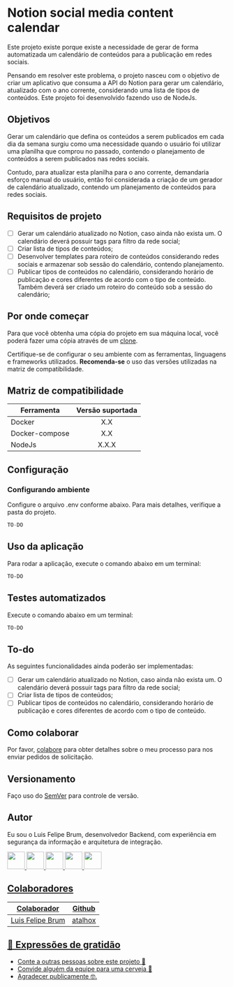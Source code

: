 # Notion social media content calendar

Este projeto existe porque existe a necessidade de gerar de forma automatizada um calendário de conteúdos para a publicação em redes sociais. 

Pensando em resolver este problema, o projeto nasceu com o objetivo de criar um aplicativo que consuma a API do Notion para gerar um calendário, atualizado com o ano corrente, considerando uma lista de tipos de conteúdos. Este projeto foi desenvolvido fazendo uso de NodeJs.

## Objetivos

Gerar um calendário que defina os conteúdos a serem publicados em cada dia da semana surgiu como uma necessidade quando o usuário foi utilizar uma planilha que comprou no passado, contendo o planejamento de conteúdos a serem publicados nas redes sociais. 

Contudo, para atualizar esta planilha para o ano corrente, demandaria esforço manual do usuário, então foi considerada a criação de um gerador de calendário atualizado, contendo um planejamento de conteúdos para redes sociais. 

## Requisitos de projeto

- [ ] Gerar um calendário atualizado no Notion, caso ainda não exista um. O calendário deverá possuir tags para filtro da rede social;
- [ ] Criar lista de tipos de conteúdos;
- [ ] Desenvolver templates para roteiro de conteúdos considerando redes sociais e armazenar sob sessão do calendário, contendo planejamento.
- [ ] Publicar tipos de conteúdos no calendário, considerando horário de publicação e cores diferentes de acordo com o tipo de conteúdo. Também deverá ser criado um roteiro do conteúdo sob a sessão do calendário;

## Por onde começar

Para que você obtenha uma cópia do projeto em sua máquina local, você poderá fazer uma cópia através de um [clone](https://docs.github.com/pt/repositories/creating-and-managing-repositories/cloning-a-repository).

Certifique-se de configurar o seu ambiente com as ferramentas, linguagens e frameworks utilizados. **Recomenda-se** o uso das versões utilizadas na matriz de compatibilidade. 

## Matriz de compatibilidade

| Ferramenta     | Versão suportada |
|----------------|:----------------:|
| Docker         |     X.X          |
| Docker-compose |     X.X          |
| NodeJs         |     X.X.X        |

## Configuração

### Configurando ambiente

Configure o arquivo .env conforme abaixo. Para mais detalhes, verifique a pasta do projeto.

```javascript
TO-DO
```

## Uso da aplicação

Para rodar a aplicação, execute o comando abaixo em um terminal:

```powershell
TO-DO
```

## Testes automatizados

Execute o comando abaixo em um terminal:

```powershell
TO-DO
```

## To-do

As seguintes funcionalidades ainda poderão ser implementadas:

- [ ] Gerar um calendário atualizado no Notion, caso ainda não exista um. O calendário deverá possuir tags para filtro da rede social;
- [ ] Criar lista de tipos de conteúdos;
- [ ] Publicar tipos de conteúdos no calendário, considerando horário de publicação e cores diferentes de acordo com o tipo de conteúdo.

## Como colaborar

Por favor, [colabore](https://gist.github.com/atalhox/adb28140d9c08ce4d2b3ea6ddbe21c63) para obter detalhes sobre o meu processo para nos enviar pedidos de solicitação.

## Versionamento

Faço uso do [SemVer](http://semver.org/) para controle de versão.

## Autor

Eu sou o Luis Felipe Brum, desenvolvedor Backend, com experiência em segurança da informação e arquitetura de integração.

<a href="https://www.felipebrum.com"><img src="https://avatars.githubusercontent.com/u/53919226"  width="40"> <a href="https://br.linkedin.com/in/luisfelipebrum"><img src="https://cdn-icons-png.flaticon.com/512/174/174857.png"  width="40"> <a href="https://www.instagram.com/eunaoeradev"><img src="https://cdn-icons-png.flaticon.com/512/2111/2111463.png"  width="40"> <a href="https://www.tiktok.com/@eunaoeradev"><img src="https://i.pinimg.com/originals/22/0a/62/220a624ba2fa59ddda4db763f474f50f.jpg"  width="40">
<a href="https://twitter.com/eunaoeradev"><img src="https://raw.githubusercontent.com/rahuldkjain/github-profile-readme-generator/master/src/images/icons/Social/twitter.svg" width="40">
  
## Colaboradores

| Colaborador   | Github |
|--------------|:----------------:|
| Luis Felipe Brum | [atalhox](https://github.com/atalhox) |

## 🎁 Expressões de gratidão

* Conte a outras pessoas sobre este projeto 📢
* Convide alguém da equipe para uma cerveja 🍺
* Agradecer publicamente 🤓.
